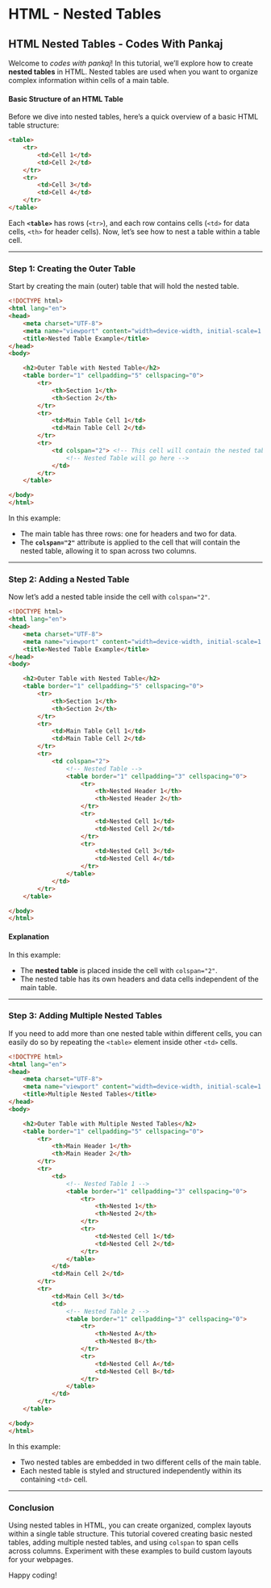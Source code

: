 # HTML - Nested Tables

## HTML Nested Tables - Codes With Pankaj

Welcome to _codes with pankaj_! In this tutorial, we’ll explore how to create **nested tables** in HTML. Nested tables are used when you want to organize complex information within cells of a main table.

#### Basic Structure of an HTML Table

Before we dive into nested tables, here’s a quick overview of a basic HTML table structure:

```html
<table>
    <tr>
        <td>Cell 1</td>
        <td>Cell 2</td>
    </tr>
    <tr>
        <td>Cell 3</td>
        <td>Cell 4</td>
    </tr>
</table>
```

Each **`<table>`** has rows (`<tr>`), and each row contains cells (`<td>` for data cells, `<th>` for header cells). Now, let’s see how to nest a table within a table cell.

***

### Step 1: Creating the Outer Table

Start by creating the main (outer) table that will hold the nested table.

```html
<!DOCTYPE html>
<html lang="en">
<head>
    <meta charset="UTF-8">
    <meta name="viewport" content="width=device-width, initial-scale=1.0">
    <title>Nested Table Example</title>
</head>
<body>

    <h2>Outer Table with Nested Table</h2>
    <table border="1" cellpadding="5" cellspacing="0">
        <tr>
            <th>Section 1</th>
            <th>Section 2</th>
        </tr>
        <tr>
            <td>Main Table Cell 1</td>
            <td>Main Table Cell 2</td>
        </tr>
        <tr>
            <td colspan="2"> <!-- This cell will contain the nested table -->
                <!-- Nested Table will go here -->
            </td>
        </tr>
    </table>

</body>
</html>
```

In this example:

* The main table has three rows: one for headers and two for data.
* The **`colspan="2"`** attribute is applied to the cell that will contain the nested table, allowing it to span across two columns.

***

### Step 2: Adding a Nested Table

Now let’s add a nested table inside the cell with `colspan="2"`.

```html
<!DOCTYPE html>
<html lang="en">
<head>
    <meta charset="UTF-8">
    <meta name="viewport" content="width=device-width, initial-scale=1.0">
    <title>Nested Table Example</title>
</head>
<body>

    <h2>Outer Table with Nested Table</h2>
    <table border="1" cellpadding="5" cellspacing="0">
        <tr>
            <th>Section 1</th>
            <th>Section 2</th>
        </tr>
        <tr>
            <td>Main Table Cell 1</td>
            <td>Main Table Cell 2</td>
        </tr>
        <tr>
            <td colspan="2">
                <!-- Nested Table -->
                <table border="1" cellpadding="3" cellspacing="0">
                    <tr>
                        <th>Nested Header 1</th>
                        <th>Nested Header 2</th>
                    </tr>
                    <tr>
                        <td>Nested Cell 1</td>
                        <td>Nested Cell 2</td>
                    </tr>
                    <tr>
                        <td>Nested Cell 3</td>
                        <td>Nested Cell 4</td>
                    </tr>
                </table>
            </td>
        </tr>
    </table>

</body>
</html>
```

#### Explanation

In this example:

* The **nested table** is placed inside the cell with `colspan="2"`.
* The nested table has its own headers and data cells independent of the main table.

***

### Step 3: Adding Multiple Nested Tables

If you need to add more than one nested table within different cells, you can easily do so by repeating the `<table>` element inside other `<td>` cells.

```html
<!DOCTYPE html>
<html lang="en">
<head>
    <meta charset="UTF-8">
    <meta name="viewport" content="width=device-width, initial-scale=1.0">
    <title>Multiple Nested Tables</title>
</head>
<body>

    <h2>Outer Table with Multiple Nested Tables</h2>
    <table border="1" cellpadding="5" cellspacing="0">
        <tr>
            <th>Main Header 1</th>
            <th>Main Header 2</th>
        </tr>
        <tr>
            <td>
                <!-- Nested Table 1 -->
                <table border="1" cellpadding="3" cellspacing="0">
                    <tr>
                        <th>Nested 1</th>
                        <th>Nested 2</th>
                    </tr>
                    <tr>
                        <td>Nested Cell 1</td>
                        <td>Nested Cell 2</td>
                    </tr>
                </table>
            </td>
            <td>Main Cell 2</td>
        </tr>
        <tr>
            <td>Main Cell 3</td>
            <td>
                <!-- Nested Table 2 -->
                <table border="1" cellpadding="3" cellspacing="0">
                    <tr>
                        <th>Nested A</th>
                        <th>Nested B</th>
                    </tr>
                    <tr>
                        <td>Nested Cell A</td>
                        <td>Nested Cell B</td>
                    </tr>
                </table>
            </td>
        </tr>
    </table>

</body>
</html>
```

In this example:

* Two nested tables are embedded in two different cells of the main table.
* Each nested table is styled and structured independently within its containing `<td>` cell.

***

### Conclusion

Using nested tables in HTML, you can create organized, complex layouts within a single table structure. This tutorial covered creating basic nested tables, adding multiple nested tables, and using `colspan` to span cells across columns. Experiment with these examples to build custom layouts for your webpages.

Happy coding!
